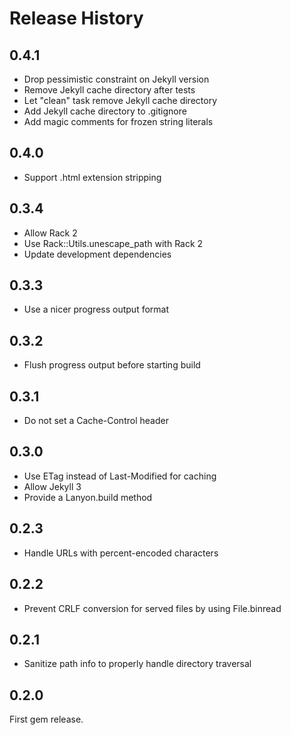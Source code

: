 Release History
===============

## 0.4.1

* Drop pessimistic constraint on Jekyll version
* Remove Jekyll cache directory after tests
* Let "clean" task remove Jekyll cache directory
* Add Jekyll cache directory to .gitignore
* Add magic comments for frozen string literals

## 0.4.0

* Support .html extension stripping

## 0.3.4

* Allow Rack 2
* Use Rack::Utils.unescape_path with Rack 2
* Update development dependencies

## 0.3.3

* Use a nicer progress output format

## 0.3.2

* Flush progress output before starting build

## 0.3.1

* Do not set a Cache-Control header

## 0.3.0

* Use ETag instead of Last-Modified for caching
* Allow Jekyll 3
* Provide a Lanyon.build method

## 0.2.3

* Handle URLs with percent-encoded characters

## 0.2.2

* Prevent CRLF conversion for served files by using File.binread

## 0.2.1

* Sanitize path info to properly handle directory traversal

## 0.2.0

First gem release.
